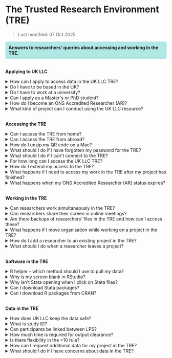 # The Trusted Research Environment (TRE)
>Last modified: 07 Oct 2025
<div style="background-color: rgba(0, 178, 169, 0.3); padding: 10px; border-radius: 5px;"><strong>Answers to researchers' queries about accessing and working in the TRE.</strong></div style>  
<br>  

**Applying to UK LLC**  
<details>
<summary>How can I apply to access data in the UK LLC TRE?</summary>

All applications should be made via <a href="https://apply.ukllc.ac.uk/" target="_blank" rel="noopener noreferrer">UK LLC Apply</a>, UK LLC's online application service. Further information on the application process is available on Guidebook's ['How do I apply?'](../../../docs/ukllc_key_facts/Applying/Intro.md) page.
</details>

<details>
<summary>Do I have to be based in the UK?</summary>

Yes, everyone accessing the UK LLC TRE must be based in the UK, and only access the TRE whilst in the UK.
</details>

<details>
<summary>Do I have to work at a university?</summary>

You do not have to work at a university, but you cannot apply to access the TRE if you work for a commercial organisation. Your employer must be a non-commercial research organisation.  
</details>

<details>
<summary>Can I apply as a Master's or PhD student?</summary>

UK LLC welcomes applications from Master's and PhD students provided that their supervisor is the main applicant. The supervisor must also access the UK LLC TRE so that they can actively supervise the student.  
</details>

<details>
<summary>How do I become an ONS Accredited Researcher (AR)?</summary>

Applications to become an Accredited Researcher should be made via the <a href="https://www.ons.gov.uk/aboutus/whatwedo/statistics/requestingstatistics/secureresearchservice/becomeanaccreditedresearcher" target="_blank" rel="noopener noreferrer">ONS</a>. To be a full accredited researcher, you must have an undergraduate degree (or higher), including a significant proportion of maths or statistics. Otherwise, you must be able to demonstrate at least three year's quantitative research experience.  
</details>

<details>
<summary>What kind of project can I conduct using the UK LLC resource?</summary>

For an application to be successful, the proposed research must:  
* be in the public good
* have an ethical assessment
* be approved by UK LLC's partner LPS
* align with data owners' specific terms and conditions.  

A list of all projects approved to date is available on the <a href="https://ukllc.ac.uk/data-use-register" target="_blank" rel="noopener noreferrer">Data Use Register</a>.
</details>
<br>  

**Accessing the TRE**
<br>
<details>
  <summary>Can I access the TRE from home?</summary>
  
  Yes, as long as you're using a work provided laptop/desktop – see below the user security requirements in the [**Data Access and Acceptable Use Policy.**](https://ukllc.ac.uk/governance/) 

*All UK LLC users must:* 
* *Only access the UK LLC TRE using organisation owned/approved machines, which are automatically maintained so that they are fully patched and up to date with relevant virus protection.* 
* *Only access the UK LLC TRE from the UK and via a secure private or corporate network. Where using a private network, the user must make all reasonable efforts to ensure this is maintained and the equipment is secure (strong password) and kept patched and up to date.*
</details>

<details>
  <summary>Can I access the TRE from abroad?</summary>
No, you must only access the UK LLC TRE from the UK, in line with the user security requirements detailed in the question above.
</details>
<details>
  <summary>How do I unzip my QR code on a Mac?</summary>

  If you are using a Mac and therefore using “Archive Utility” rather than 7-Zip, you could experience issues. Archive Utility doesn't support the encryption 7zip uses. Therefore we suggest using a different extractor program called [**The Unarchiver**.](https://theunarchiver.com/) 
  </details>
  
<details>
<summary>What should I do if I have forgotten my password for the TRE?</summary>
You can request a new password from SeRP by by entering either your TRE username or email address at: <a href="https://portal.ukllc.ukserp.ac.uk/requestnewpassword" target="_blank" rel="noopener noreferrer">https://portal.ukllc.ukserp.ac.uk/requestnewpassword</a>  
</details>  

<details>
  <summary>What should I do if I can't connect to the TRE?</summary>
Some users may experience a blank screen after logging in. They may also see a message saying the connection has been timed out. This is a known issue with some network configurations. To address this issue, right click before logging into SeRP and you will see two options (VMware Blast and PCoIP). You may find that your home network works better with PCoIP, whereas your organisation network works better with VMware Blast.
</details>

<details>
<summary>For how long can I access the UK LLC TRE?</summary>

UK LLC access is granted for the duration of your project - as stated in your original application - or until your ONS Accredited Researcher status expires. Please note that linked NHS England data can only be accessed for one year at a time. If you wish to extend access, this can be done by submitting an [amendment](../../user_guide/RequestingAnAmendment.md) via **UK LLC Apply**.
</details>

<details>
<summary>How do I extend my access to the TRE?</summary>

To extend access beyond the agreed project end date, please submit an amendment to the UK LLC Access team. Information on how to submit an amendment is [**here**](../../user_guide/RequestingAnAmendment.md).
</details>

<details><summary>What happens if I need to access my work in the TRE after my project has finished?</summary>

In limited circumstances you can request to have your access to the TRE reinstated, e.g. if a reviewer of a manuscript asks you to amend or conduct a further analysis. Please email [access@ukllc.ac.uk](mailto:access@ukllc.ac.uk) for advice. If approved, access will be reinstated for the minimum number of researchers on your project and for the minimum duration. 
</details>
<details>
<summary>What happens when my ONS Accredited Researcher (AR) status expires?</summary>
Your access to the TRE will automatically end when your AR status expires. If your project has not reached its end date, and you wish to continue working in the TRE, you should renew your AR status and provide the UK LLC Access team with your new AR number.
 </details>
<br>

**Working in the TRE**
<br>
<details>
<summary>Can researchers work simultaneously in the TRE?</summary>

Yes, researchers can work with their approved project team simultaneously in the TRE. Each project is allocated a project folder, which is a shared area for storing all project-related workings. 
</details>

<details>
<summary>Can researchers share their screen in online meetings?</summary>

As long as the other researcher(s) is named on your project and has got valid ONS Accredited Researcher status and has completed a Data User Responsibilities Agreement (DURA), then yes, it is OK to share your screen on a conference call so that you can discuss your analyses.
</details>

<details>
<summary>Are there backups of researchers’ files in the TRE and how can I access these?</summary>
 
If you inadvertently delete or overwrite a file you can restore a previous version. To do this right click on the file/folder and choose ‘properties’ and then go to the ‘previous versions’ tab. Choose the version you want to restore.
</details>

<details>
<summary>What happens if I move organisation while working on a project in the TRE?</summary>

You must submit an amendment to notify UK LLC of a change in employer. Details of how to submit an amendment are available [**here**](../../user_guide/RequestingAnAmendment.md).
</details>

<details>
<summary>How do I add a researcher to an existing project in the TRE?</summary>

You must submit an amendment providing details of the new researcher so UK LLC can check whether they and their organisation meet UK LLC's [**access requirements**](https://ukllc.ac.uk/apply). Details of how to submit an amendment are available [**here**](../../user_guide/RequestingAnAmendment.md).
</details>

<details>
<summary>What should I do when a researcher leaves a project?</summary>

You must notify UK LLC when a researcher leaves a project so their access to the TRE can be terminated. This can be done by submitting an [**amendment**](../../user_guide/RequestingAnAmendment.md).
</details>
<br>

**Software in the TRE**  
  <details>
<summary>R helper – which method should I use to pull my data?</summary>

We advise using method A (one table at a time) or B (one LPS/data source at a time) for LPS-collected data. However, we advise using method A only for NHS data because of the size of some of the tables.
</details>

<details>
<summary>Why is my screen blank in RStudio?</summary>

If you encounter a blank screen when launching RStudio, please refer to this guide to fix the issue: [**https://docs.hiru.swan.ac.uk/display/HDK/RStudio+not+loading**](https://docs.hiru.swan.ac.uk/display/HDK/RStudio+not+loading)
</details>

<details>
<summary>Why isn’t Stata opening when I click on Stata files?</summary>

If logging into a fresh desktop, you have to launch Stata from the Windows start menu. It should then ‘deliver’ itself to your desktop and all Stata files should then associate themselves with Stata. 
</details>

<details>
<summary>Can I download Stata packages?</summary>

‘net’ downloads are blocked in the TRE because they require an internet connection. However, Stata package downloads via ssc have been whitelisted and are available. If what you need is not available via ssc you can request a file-in including the .do files using the file-in process. 
</details>

<details>
<summary>Can I download R packages from CRAN?</summary>

Yes, R packages available on CRAN can be installed on SeRP desktops. CRAN is a whitelisted connection for all approved users.
</details>
<br>

**Data in the TRE**

<details><summary>How does UK LLC keep the data safe?</summary>

UK LLC works within the [Five Safes](../../ukllc_key_facts/Data_security/five_safes.md) Framework:  
* Safe Data   - there are no direct identifiers of individuals in the TRE.  
* Safe Projects - all projects are lawful, ethical and in the public good. 
* Safe People - all reseachers have completed the ONS Accredited Researcher training.
* Safe Settings - only approved researchers have access to the TRE.
* Safe Outputs - all research findings are reviewed to ensure there is no risk of individuals being identified.  

</details>

<details>
    <summary>What is study ID?</summary>

Each project is allocated a unique individual/participant-level ID system in the form llc_####_stud_id. This ID identifies a participant within an LPS, therefore if a participant exists in more than one LPS their records will exist in the UK LLC twice against 2 different study IDs. Study ID is specific to each project and must not be shared with users outside the project. If a researcher is named on more than one project in the TRE, separate identifiers are attached to each set of datasets relative to each project. Therefore, datasets cannot be combined between projects. 
</details>

<details>
  <summary>Can participants be linked between LPS?</summary>

Currently, participants who are in multiple LPS cannot be linked. However, this functionality has been factored into the design of the UK LLC TRE and will be implemented.
</details>

<details>
<summary>How much time is required for output clearance?</summary>

Output clearance can take 7-10 working days. We therefore recommend submitting outputs as early as possible and following the [**statisticial disclosure control (SDC) guidance**](../../user_guide/SDC.md) to increase the likelihood of them passing first time. 
</details>

<details>
<summary>Is there flexibility in the <10 rule?</summary>

No – due to the variability of statistical disclosure control (SDC) thresholds set by data providers, we are unable to be flexible. 
</details>

<details>
<summary>How can I request additional data for my project in the TRE?</summary>

Requests for new data should be submitted via an amendment to UK LLC. You may apply for additional data from already approved LPS, data from additional LPS, and/or additional linked data. N.B. each type of data [**amendment**](../../user_guide/RequestingAnAmendment.md)  requires a different level of review before being approved. 
</details>  

<details>
<summary>What should I do if I have concerns about data in the TRE?</summary>  

All researchers must contact the Data Team at [**support@ukllc.ac.uk**](mailto:support@ukllc.ac.uk) as soon as possible if they have any concerns that any of the datasets they have access to have NOT been reasonably de-identified or if there are any concerns about the quality of the data.
</details>